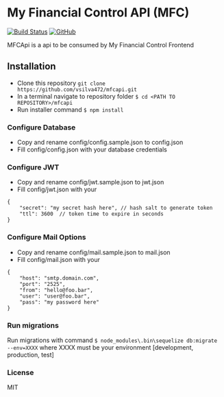 # My Financial Control API (MFC)
[![Build Status](https://travis-ci.org/vsilva472/mfcapi.svg?branch=master)](https://travis-ci.org/vsilva472/mfcapi) 
[![GitHub](https://img.shields.io/github/license/mashape/apistatus.svg)](https://github.com/vsilva472/mfcapi/blob/master/LICENSE)


MFCApi is a api to be consumed by My Financial Control Frontend

## Installation
- Clone this repository `git clone https://github.com/vsilva472/mfcapi.git`
- In a terminal navigate to repository folder `$ cd <PATH TO REPOSITORY>/mfcapi`
- Run installer command `$ npm install`

### Configure Database
- Copy and rename config/config.sample.json to config.json
- Fill config/config.json with your database credentials

### Configure JWT
- Copy and rename config/jwt.sample.json to jwt.json
- Fill config/jwt.json with your 
```
{
    "secret": "my secret hash here", // hash salt to generate token
    "ttl": 3600  // token time to expire in seconds
}
```

### Configure Mail Options
- Copy and rename config/mail.sample.json to mail.json
- Fill config/mail.json with your 
```
{
    "host": "smtp.domain.com",
    "port": "2525",
    "from": "hello@foo.bar",
    "user": "user@foo.bar",
    "pass": "my password here"
}
```
### Run migrations
Run migrations with command `$ node_modules\.bin\sequelize db:migrate --env=XXXX` where XXXX must be your environment [development, production, test]

### License
MIT